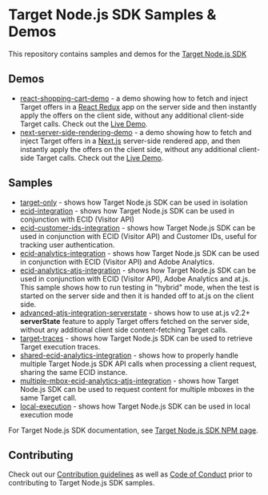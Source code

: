 # Target Node.js SDK Samples & Demos

This repository contains samples and demos for the [Target Node.js SDK](https://www.npmjs.com/package/@adobe/target-nodejs-sdk)

## Demos

- [react-shopping-cart-demo](react-shopping-cart-demo) - a demo showing how to fetch and inject Target offers in a
[React Redux](https://react-redux.js.org/) app on the server side and then instantly apply the offers on the client side,
without any additional client-side Target calls. Check out the [Live Demo](http://target-nodejs-react-sample.eu-west-1.elasticbeanstalk.com).
- [next-server-side-rendering-demo](next-server-side-rendering-demo) - a demo showing how to fetch and inject Target offers 
in a [Next.js](https://nextjs.org/) server-side rendered app, and then instantly apply the offers on the client side,
without any additional client-side Target calls. Check out the [Live Demo](http://target-nodejs-ssr-sample.eu-west-1.elasticbeanstalk.com).

## Samples

- [target-only](target-only) - shows how Target Node.js SDK can be used in isolation
- [ecid-integration](ecid-integration) - shows how Target Node.js SDK can be used in conjunction with ECID (Visitor API)
- [ecid-customer-ids-integration](ecid-customer-ids-integration) - shows how Target Node.js SDK can be used in 
conjunction with ECID (Visitor API) and Customer IDs, useful for tracking user authentication.
- [ecid-analytics-integration](ecid-analytics-integration) - shows how Target Node.js SDK can be used in conjunction 
with ECID (Visitor API) and Adobe Analytics.
- [ecid-analytics-atjs-integration](ecid-analytics-atjs-integration) - shows how Target Node.js SDK can be used in 
conjunction with ECID (Visitor API), Adobe Analytics and at.js. This sample shows how to run testing in "hybrid" mode,
when the test is started on the server side and then it is handed off to at.js on the client side.
- [advanced-atjs-integration-serverstate](advanced-atjs-integration-serverstate) - shows how to use at.js v2.2+ **serverState** feature to apply Target offers fetched on the server side, without any additional client side content-fetching Target calls.
- [target-traces](target-traces) - shows how Target Node.js SDK can be used to retrieve Target execution traces.
- [shared-ecid-analytics-integration](shared-ecid-analytics-integration) - shows how to properly handle multiple Target 
Node.js SDK API calls when processing a client request, sharing the same ECID instance.
- [multiple-mbox-ecid-analytics-atjs-integration](multiple-mbox-ecid-analytics-atjs-integration) - shows how Target 
Node.js SDK can be used to request content for multiple mboxes in the same Target call.
- [local-execution](local-execution) - shows how Target Node.js SDK can be used in local execution mode

For Target Node.js SDK documentation, see [Target Node.js SDK NPM page](https://www.npmjs.com/package/@adobe/target-nodejs-sdk).

## Contributing

Check out our [Contribution guidelines](.github/CONTRIBUTING.md) as well as [Code of Conduct](CODE_OF_CONDUCT.md) prior
to contributing to Target Node.js SDK samples.
